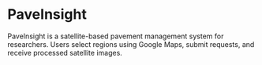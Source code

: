 # PaveInsight
PaveInsight is a satellite-based pavement management system for researchers. Users select regions using Google Maps, submit requests, and receive processed satellite images.

